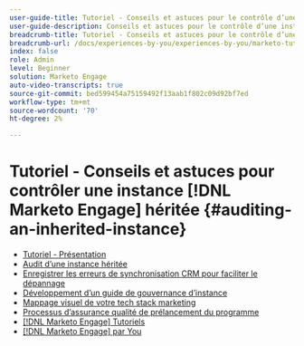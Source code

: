 ```yaml
---
user-guide-title: Tutoriel - Conseils et astuces pour le contrôle d’une instance  [!DNL Marketo Engage] héritée
user-guide-description: Conseils et astuces pour le contrôle d’une instance  [!DNL Marketo Engage] héritée
breadcrumb-title: Tutoriel - Conseils et astuces pour le contrôle d’une instance  [!DNL Marketo Engage] héritée
breadcrumb-url: /docs/experiences-by-you/experiences-by-you/marketo-tutorial-inherited-instance/overview.html
index: false
role: Admin
level: Beginner
solution: Marketo Engage
auto-video-transcripts: true
source-git-commit: bed599454a75159492f13aab1f802c09d92bf7ed
workflow-type: tm+mt
source-wordcount: '70'
ht-degree: 2%

---
```



# Tutoriel - Conseils et astuces pour contrôler une instance [!DNL Marketo Engage] héritée {#auditing-an-inherited-instance}

+ [Tutoriel - Présentation](/help/marketo-tutorial-inherited-instance/overview.md)
+ [Audit d’une instance héritée](/help/marketo-tutorial-inherited-instance/audit-an-inherted-instance.md)
+ [Enregistrer les erreurs de synchronisation CRM pour faciliter le dépannage](/help/marketo-tutorial-inherited-instance/log-crm-sync-errors-for-easy-troubleshooting.md)
+ [Développement d’un guide de gouvernance d’instance](/help/marketo-tutorial-inherited-instance/develop-an-instance-governance-guide.md)
+ [Mappage visuel de votre tech stack marketing](/help/marketo-tutorial-inherited-instance/create-a-visual-data-flow-diagram.md)
+ [Processus d’assurance qualité de prélancement du programme](/help/marketo-tutorial-inherited-instance/essential-program-pre-launch-qa.md)
+ [[!DNL Marketo Engage] Tutoriels](https://experienceleague.adobe.com/docs/marketo-learn/tutorials/overview.html?lang=fr)
+ [[!DNL Marketo Engage] par You](https://experienceleague.adobe.com/en/docs/experiences-by-you/experiences-by-you/marketo-engage/overview)
